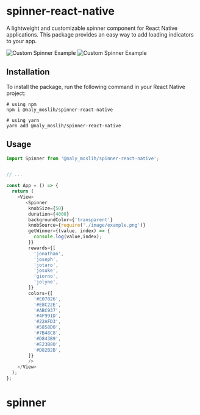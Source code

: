 # spinner-react-native

A lightweight and customizable spinner component for React Native applications. This package provides an easy way to add loading indicators to your app.

![Custom Spinner Example](https://i.postimg.cc/L6V8PQVJ/twoo.gif)
![Custom Spinner Example](https://i.postimg.cc/4yLH4C0Y/one.png)


## Installation

To install the package, run the following command in your React Native project:

```npm
# using npm
npm i @naly_moslih/spinner-react-native
```

```yarn
# using yarn
yarn add @naly_moslih/spinner-react-native
```

## Usage

```js
import Spinner from '@naly_moslih/spinner-react-native';


// ...

const App = () => {
  return (
    <View>
       <Spinner
        knobSize={50}
        duration={4000}
        backgroundColor={'transparent'}
        knobSource={require('./image/example.png')}
        getWinner={(value, index) => { 
          console.log(value,index);
        }}
        rewards={[
          'jonathan',
          'joseph',
          'jotaro',
          'josuke',
          'giorno',
          'jolyne',
        ]}
        colors={[
          '#E07026',
          '#E8C22E',
          '#ABC937',
          '#4F991D',
          '#22AFD3',
          '#5858D0',
          '#7B48C8',
          '#D843B9',
          '#E23B80',
          '#D82B2B',
        ]}
        />
    </View>
  );
};
```

# spinner
